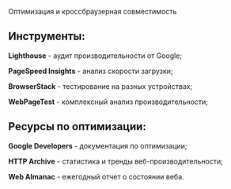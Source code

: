 Оптимизация и кроссбраузерная совместимость

## Инструменты:

<b>Lighthouse</b> - аудит производительности от Google;<br>

<b>PageSpeed Insights</b> - анализ скорости загрузки;<br>

<b>BrowserStack</b> - тестирование на разных устройствах;<br>

<b>WebPageTest</b> - комплексный анализ производительности;

## Ресурсы по оптимизации:

<b>Google Developers</b> - документация по оптимизации;<br>

<b>HTTP Archive</b> - статистика и тренды веб-производительности;<br>

<b>Web Almanac</b> - ежегодный отчет о состоянии веба.